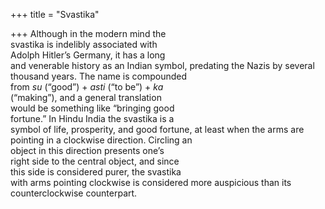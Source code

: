 +++
title = "Svastika"

+++
Although in the modern mind the  
svastika is indelibly associated with  
Adolph Hitler’s Germany, it has a long  
and venerable history as an Indian symbol, predating the Nazis by several thousand years. The name is compounded  
from *su* (“good”) + *asti* (“to be”) + *ka*  
(“making”), and a general translation  
would be something like “bringing good  
fortune.” In Hindu India the svastika is a  
symbol of life, prosperity, and good fortune, at least when the arms are pointing in a clockwise direction. Circling an  
object in this direction presents one’s  
right side to the central object, and since  
this side is considered purer, the svastika  
with arms pointing clockwise is considered more auspicious than its counterclockwise counterpart.